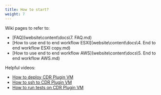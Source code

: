 ```yaml
---
title: How to start?
weight: 7
---
```


Wiki pages to refer to: 
- [FAQ](website\content\docs\7. FAQ.md)
- [How to use end to end workflow ESXI](website\content\docs\4. End to end workflow ESXI copy.md)
- [How to use end to end workflow AWS](website\content\docs\5. End to end workflow AWS.md)

Helpful videos:
- [How to deploy CDR Plugin VM](https://www.loom.com/share/ab2b8904104843c5af424484c57a380a)
- [How to ssh to CDR Plugin VM](https://www.loom.com/share/ab2b8904104843c5af424484c57a380a)
- [How to run tests on CDR Plugin VM](https://user-images.githubusercontent.com/70108899/117102137-f5b62300-ad77-11eb-92b9-c377b7261618.mp4)

